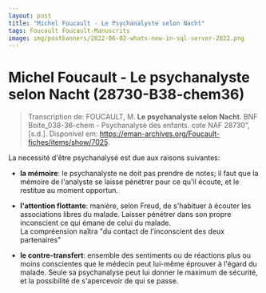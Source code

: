 ```yaml
---
layout: post
title: "Michel Foucault - Le Psychanalyste selon Nacht"
tags: Foucault Foucault-Manuscrits
image: img/postbanners/2022-06-02-whats-new-in-sql-server-2022.png
---
```


# Michel Foucault - Le psychanalyste selon Nacht (28730-B38-chem36)

> Transcription de: FOUCAULT, M. **Le psychanalyste selon Nacht**. BNF Boite_038-36-chem - Psychanalyse des enfants. cote NAF 28730”, [s.d.]. Disponível em: <https://eman-archives.org/Foucault-fiches/items/show/7025>. 

La necessité d'être psychanalysé est due aux raisons suivantes:

* **la mémoire**: le psychanalyste ne doit pas prendre de notes; il faut que la mémoire de l'analyste se laisse pénétrer pour ce qu'il écoute, et le restitue au moment opportun.
    
* **l'attention flottante**: manière, selon Freud, de s'habituer à écouter les associations libres du malade. Laisser pénétrer dans son propre inconscient ce qui émane de celui du malade.  
    La compréension naîtra "du contact de l'inconscient des deux partenaires"
    
* **le contre-transfert**: ensemble des sentiments ou de réactions plus ou moins conscientes que le médecin peut lui-même éprouver à l'égard du malade. Seule sa psychanalyse peut lui donner le maximum de sécurité, et la possibilité de s'apercevoir de qui se passe.
